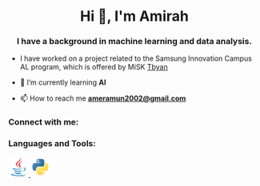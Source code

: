 <h1 align="center">Hi 👋, I'm Amirah</h1>
<h3 align="center">I have a background in machine learning and data analysis.</h3>

- I have worked on a project related to the Samsung Innovation Campus AL program, which is offered by MiSK [Tbyan](https://huggingface.co/spaces/AhmadHakami/Alzheimer_image_classification)

- 🌱 I’m currently learning **AI**

- 📫 How to reach me **ameramun2002@gmail.com**

<h3 align="left">Connect with me:</h3>
<p align="left">
</p>

<h3 align="left">Languages and Tools:</h3>
<p align="left"> <a href="https://www.java.com" target="_blank" rel="noreferrer"> <img src="https://raw.githubusercontent.com/devicons/devicon/master/icons/java/java-original.svg" alt="java" width="40" height="40"/> </a> <a href="https://www.python.org" target="_blank" rel="noreferrer"> <img src="https://raw.githubusercontent.com/devicons/devicon/master/icons/python/python-original.svg" alt="python" width="40" height="40"/> </a> </p>
